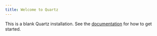 ```yaml
---
title: Welcome to Quartz
---
```


This is a blank Quartz installation.
See the [documentation](https://quartz.jzhao.xyz) for how to get started.
